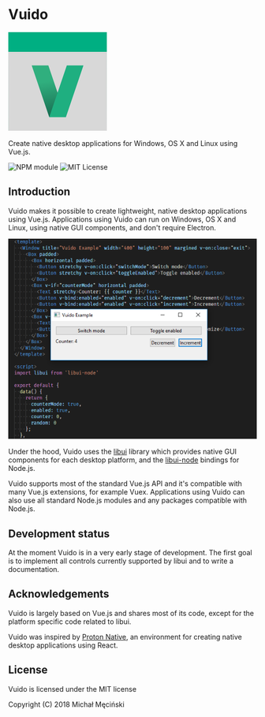 # Vuido

![](.gitbook/assets/vuido-logo-200.png)

Create native desktop applications for Windows, OS X and Linux using Vue.js.

![NPM module](https://img.shields.io/npm/v/vuido.svg) ![MIT License](https://img.shields.io/github/license/mimecorg/vuido.svg)

## Introduction

Vuido makes it possible to create lightweight, native desktop applications using Vue.js. Applications using Vuido can run on Windows, OS X and Linux, using native GUI components, and don't require Electron.

![](.gitbook/assets/vuido-screenshot.png)

Under the hood, Vuido uses the [libui](https://github.com/andlabs/libui) library which provides native GUI components for each desktop platform, and the [libui-node](https://github.com/parro-it/libui-node) bindings for Node.js.

Vuido supports most of the standard Vue.js API and it's compatible with many Vue.js extensions, for example Vuex. Applications using Vuido can also use all standard Node.js modules and any packages compatible with Node.js.

## Development status

At the moment Vuido is in a very early stage of development. The first goal is to implement all controls currently supported by libui and to write a documentation.

## Acknowledgements

Vuido is largely based on Vue.js and shares most of its code, except for the platform specific code related to libui.

Vuido was inspired by [Proton Native](https://github.com/kusti8/proton-native), an environment for creating native desktop applications using React.

## License

Vuido is licensed under the MIT license

Copyright \(C\) 2018 Michał Męciński

